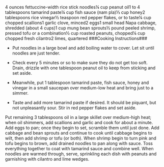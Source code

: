 4 ounces fettuccine-width rice stick noodles¼ cup peanut oil1 to 4 tablespoons tamarind paste¼ cup fish sauce (nam pla)⅓ cup honey2 tablespoons rice vinegar½ teaspoon red pepper flakes, or to taste¼ cup chopped scallions1 garlic clove, minced2 eggs1 small head Napa cabbage, shredded (about 4 cups)1 cup mung bean sprouts½ pound peeled shrimp, pressed tofu or a combination½ cup roasted peanuts, chopped¼ cup chopped fresh cilantro2 limes, quartered
###Cooking Instructions###

+ Put noodles in a large bowl and add boiling water to cover. Let sit until noodles are just tender.

+ Check every 5 minutes or so to make sure they do not get too soft. Drain, drizzle with one tablespoon peanut oil to keep from sticking and set aside.

+ Meanwhile, put 1 tablespoon tamarind paste, fish sauce, honey and vinegar in a small saucepan over medium-low heat and bring just to a simmer.

+ Taste and add more tamarind paste if desired. It should be piquant, but not unpleasantly sour. Stir in red pepper flakes and set aside.


Put remaining 3 tablespoons oil in a large skillet over medium-high heat; when oil shimmers, add scallions and garlic and cook for about a minute. Add eggs to pan; once they begin to set, scramble them until just done. Add cabbage and bean sprouts and continue to cook until cabbage begins to wilt, then add shrimp or tofu (or both).
When shrimp begin to turn pink and tofu begins to brown, add drained noodles to pan along with sauce. Toss everything together to coat with tamarind sauce and combine well. When noodles are warmed through, serve, sprinkling each dish with peanuts and garnishing with cilantro and lime wedges.